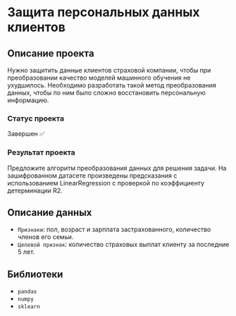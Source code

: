 # Защита персональных данных клиентов

## Описание проекта
Нужно защитить данные клиентов страховой компании, чтобы при преобразовании качество моделей машинного обучения не ухудшилось. Необходимо разработать такой метод преобразования данных, чтобы по ним было сложно восстановить персональную информацию.
### Статус проекта
Завершен ✅
### Результат проекта
Предложите алгоритм преобразования данных для решения задачи. На зашифрованном датасете произведены предсказания с использованием LinearRegression с проверкой по коэффициенту детерминации R2.

## Описание данных
- ```Признаки```: пол, возраст и зарплата застрахованного, количество членов его семьи.
- ```Целевой признак```: количество страховых выплат клиенту за последние 5 лет.

## Библиотеки
- ```pandas```
- ```numpy```
- ```sklearn```

